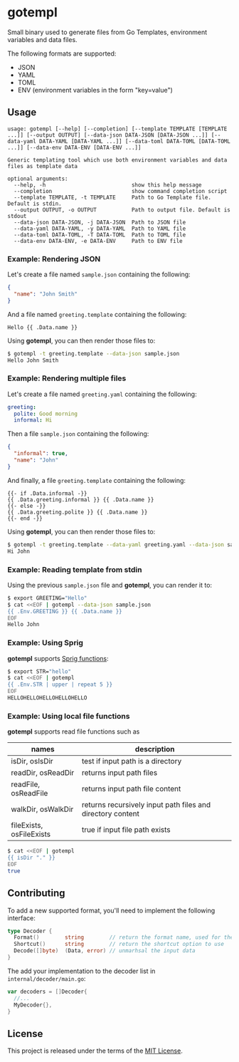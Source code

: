 # gotempl

Small binary used to generate files from Go Templates, environment variables
and data files.

The following formats are supported:

- JSON
- YAML
- TOML
- ENV (environment variables in the form "key=value")

## Usage

```text
usage: gotempl [--help] [--completion] [--template TEMPLATE [TEMPLATE ...]] [--output OUTPUT] [--data-json DATA-JSON [DATA-JSON ...]] [--data-yaml DATA-YAML [DATA-YAML ...]] [--data-toml DATA-TOML [DATA-TOML ...]] [--data-env DATA-ENV [DATA-ENV ...]]

Generic templating tool which use both environment variables and data files as template data

optional arguments:
  --help, -h                           show this help message
  --completion                         show command completion script
  --template TEMPLATE, -t TEMPLATE     Path to Go Template file. Default is stdin.
  --output OUTPUT, -o OUTPUT           Path to output file. Default is stdout
  --data-json DATA-JSON, -j DATA-JSON  Path to JSON file
  --data-yaml DATA-YAML, -y DATA-YAML  Path to YAML file
  --data-toml DATA-TOML, -T DATA-TOML  Path to TOML file
  --data-env DATA-ENV, -e DATA-ENV     Path to ENV file
```

### Example: Rendering JSON

Let's create a file named `sample.json` containing the following:

```json
{
  "name": "John Smith"
}
```

And a file named `greeting.template` containing the following:

```tmpl
Hello {{ .Data.name }}
```

Using **gotempl**, you can then render those files to:

```bash
$ gotempl -t greeting.template --data-json sample.json
Hello John Smith
```

### Example: Rendering multiple files

Let's create a file named `greeting.yaml` containing the following:

```yaml
greeting:
  polite: Good morning
  informal: Hi
```

Then a file `sample.json` containing the following:

```json
{
  "informal": true,
  "name": "John"
}
```

And finally, a file `greeting.template` containing the following:

```tmpl
{{- if .Data.informal -}}
{{ .Data.greeting.informal }} {{ .Data.name }}
{{- else -}}
{{ .Data.greeting.polite }} {{ .Data.name }}
{{- end -}}
```

Using **gotempl**, you can then render those files to:

```bash
$ gotempl -t greeting.template --data-yaml greeting.yaml --data-json sample.json
Hi John
```

### Example: Reading template from stdin

Using the previous `sample.json` file and **gotempl**, you can render it to:

```bash
$ export GREETING="Hello"
$ cat <<EOF | gotempl --data-json sample.json
{{ .Env.GREETING }} {{ .Data.name }}
EOF
Hello John
```

### Example: Using Sprig

**gotempl** supports [Sprig functions](http://masterminds.github.io/sprig/):

```bash
$ export STR="hello"
$ cat <<EOF | gotempl
{{ .Env.STR | upper | repeat 5 }}
EOF
HELLOHELLOHELLOHELLOHELLO
```

### Example: Using local file functions

**gotempl** supports read file functions such as

| names | description |
|-|-|
| isDir, osIsDir | test if input path is a directory |
| readDir, osReadDir | returns input path files |
| readFile, osReadFile | returns input path file content |
| walkDir, osWalkDir | returns recursively input path files and directory content |
| fileExists, osFileExists | true if input file path exists |

```bash
$ cat <<EOF | gotempl
{{ isDir "." }}
EOF
true
```

## Contributing

To add a new supported format, you'll need to implement the following interface:

```go
type Decoder {
  Format()        string        // return the format name, used for the --data-*** option
  Shortcut()      string        // return the shortcut option to use
  Decode([]byte)  (Data, error) // unmarhsal the input data
}
```

The add your implementation to the decoder list in `internal/decoder/main.go`:

```go
var decoders = []Decoder{
  //...
  MyDecoder{},
}
```

## License

This project is released under the terms of the [MIT License](./LICENSE.txt).
